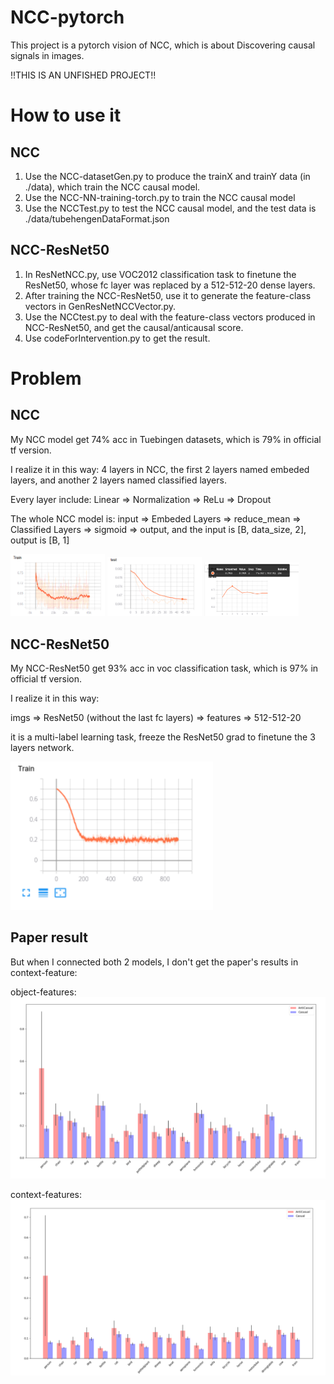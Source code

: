 # NCC-pytorch
This project is a pytorch vision of NCC, which is about Discovering causal signals in images.

!!THIS IS AN UNFISHED PROJECT!!

# How to use it
## NCC
1. Use the NCC-datasetGen.py to produce the trainX and trainY data (in ./data), which train the NCC causal model.
2. Use the NCC-NN-training-torch.py to train the NCC causal model
3. Use the NCCTest.py to test the NCC causal model, and the test data is ./data/tubehengenDataFormat.json

## NCC-ResNet50
1. In ResNetNCC.py, use VOC2012 classification task to finetune the ResNet50, whose fc layer was replaced by a 512-512-20 dense layers.
2. After training the NCC-ResNet50, use it to generate the feature-class vectors in GenResNetNCCVector.py.
3. Use the NCCtest.py to deal with the feature-class vectors produced in NCC-ResNet50, and get the causal/anticausal score.
4. Use codeForIntervention.py to get the result.

# Problem
## NCC
My NCC model get 74% acc in Tuebingen datasets, which is 79% in official tf version.

I realize it in this way: 4 layers in NCC, the first 2 layers named embeded layers, and another 2 layers named classified layers. 

Every layer include: Linear => Normalization => ReLu => Dropout

The whole NCC model is: input => Embeded Layers => reduce_mean => Classified Layers => sigmoid => output, and the input is [B, data_size, 2], output is [B, 1]

<img src='img/NCC.png' title='Train loss' width='30%'> <img src='img/NCC-test.png' titile='Test Loss' width='30%'> <img src='img/NCC-tubtest.png' title='TubTest Loss' width='30%'>

## NCC-ResNet50
My NCC-ResNet50 get 93% acc in voc classification task, which is 97% in official tf version.

I realize it in this way:

imgs => ResNet50 (without the last fc layers) => features => 512-512-20

it is a multi-label learning task, freeze the ResNet50 grad to finetune the 3 layers network.

<img src='img/NCC-ResNet-train.png' title='NCC-ResNet-train.png'>

## Paper result
But when I connected both 2 models, I don't get the paper's results in context-feature:

object-features: 
<img src='img/object-features.png' title='object-feature'>

context-features:
<img src='img/Context-feature.py.png' title='context-feature'>
